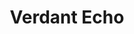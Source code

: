 ---
title: Verdant Echo
tags: pieces
image: verdant-echo.webp
imageAlt: Verdant Echo
description: Phytogram digitised prints on glossy photographic paper, unframed
dimensions: 16.5 x 23.4 inch
---